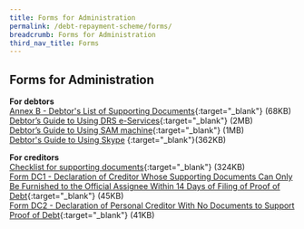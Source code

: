 ```yaml
---
title: Forms for Administration
permalink: /debt-repayment-scheme/forms/
breadcrumb: Forms for Administration
third_nav_title: Forms
---
```

Forms for Administration
---
**For debtors**<br>
[Annex B - Debtor's List of Supporting Documents](/files/AnnexB(Debtor'sListofSupportingDocuments).pdf){:target="_blank"} (68KB)<br>
[Debtor’s Guide to Using DRS e-Services](/files/Debtor'sGuidetoUsingDRSe-Services.pdf){:target="_blank"} (2MB)<br>
[Debtor’s Guide to Using SAM machine](/files/UserGuideforSAM_DRS.pdf){:target="_blank"} (1MB)<br>
[Debtor's Guide to Using Skype](/files/SkypeGuide.pdf) {:target="_blank"}(362KB)


**For creditors**<br>
[Checklist for supporting documents](/files/ChecklisttoCreditorsforSupportingDocuments_revisedversion20062018.pdf){:target="_blank"} (324KB)<br>
[Form DC1 - Declaration of Creditor Whose Supporting Documents Can Only Be Furnished to the Official Assignee Within 14 Days of Filing of Proof of Debt](/files/FormDC1DRS.pdf){:target="_blank"} (45KB)<br>
[Form DC2 - Declaration of Personal Creditor With No Documents to Support Proof of Debt](/files/FormDC2DRS.pdf){:target="_blank"} (41KB)<br>